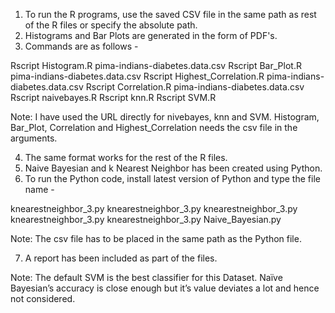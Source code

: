 
1. To run the R programs, use the saved CSV file in the same path as rest of the R files or specify the absolute path.
2. Histograms and Bar Plots are generated in the form of PDF's.
3. Commands are as follows - 

Rscript Histogram.R pima-indians-diabetes.data.csv 
Rscript Bar_Plot.R pima-indians-diabetes.data.csv
Rscript Highest_Correlation.R pima-indians-diabetes.data.csv
Rscript Correlation.R pima-indians-diabetes.data.csv
Rscript naivebayes.R
Rscript knn.R
Rscript SVM.R

Note: I have used the URL directly for nivebayes, knn and SVM. Histogram, Bar_Plot, Correlation and Highest_Correlation needs the csv file in the arguments.

4. The same format works for the rest of the R files.
5. Naive Bayesian and k Nearest Neighbor has been created using Python.
6. To run the Python code, install latest version of Python and type the file name -

knearestneighbor_3.py
knearestneighbor_3.py
knearestneighbor_3.py
knearestneighbor_3.py
knearestneighbor_3.py
Naive_Bayesian.py

Note: The csv file has to be placed in the same path as the Python file.

7. A report has been included as part of the files.

Note: The default SVM is the best classifier for this Dataset. Naïve Bayesian’s accuracy is close enough but it’s value deviates a lot and hence not considered.
